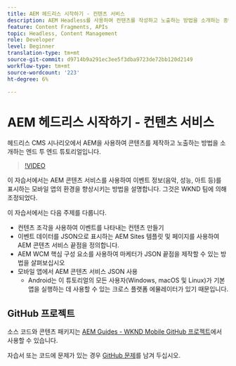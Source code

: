 ```yaml
---
title: AEM 헤드리스 시작하기 - 컨텐츠 서비스
description: AEM Headless를 사용하여 컨텐츠를 작성하고 노출하는 방법을 소개하는 종단간 튜토리얼입니다.
feature: Content Fragments, APIs
topic: Headless, Content Management
role: Developer
level: Beginner
translation-type: tm+mt
source-git-commit: d9714b9a291ec3ee5f3dba9723de72bb120d2149
workflow-type: tm+mt
source-wordcount: '223'
ht-degree: 6%

---
```



# AEM 헤드리스 시작하기 - 컨텐츠 서비스

헤드리스 CMS 시나리오에서 AEM을 사용하여 콘텐츠를 제작하고 노출하는 방법을 소개하는 엔드 투 엔드 튜토리얼입니다.

>[!VIDEO](https://video.tv.adobe.com/v/28315/?quality=12&learn=on)

이 자습서에서는 AEM 콘텐츠 서비스를 사용하여 이벤트 정보(음악, 성능, 아트 등)를 표시하는 모바일 앱의 환경을 향상시키는 방법을 설명합니다. 그것은 WKND 팀에 의해 조정되었다.

이 자습서에서는 다음 주제를 다룹니다.

* 컨텐츠 조각을 사용하여 이벤트를 나타내는 컨텐츠 만들기
* 이벤트 데이터를 JSON으로 표시하는 AEM Sites 템플릿 및 페이지를 사용하여 AEM 콘텐츠 서비스 끝점을 정의합니다.
* AEM WCM 핵심 구성 요소를 사용하여 마케터가 JSON 끝점을 제작할 수 있는 방법을 살펴보십시오
* 모바일 앱에서 AEM 콘텐츠 서비스 JSON 사용
   * Android는 이 튜토리얼의 모든 사용자(Windows, macOS 및 Linux)가 기본 앱을 실행하는 데 사용할 수 있는 크로스 플랫폼 에뮬레이터가 있기 때문입니다.

## GitHub 프로젝트

소스 코드와 콘텐츠 패키지는 [AEM Guides - WKND Mobile GitHub 프로젝트](https://github.com/adobe/aem-guides-wknd-mobile)에서 사용할 수 있습니다.

자습서 또는 코드에 문제가 있는 경우 [GitHub 문제](https://github.com/adobe/aem-guides-wknd-mobile/issues)를 남겨 두십시오.

